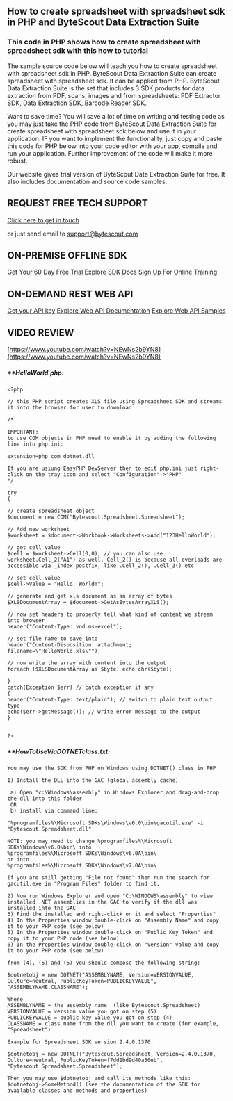 ## How to create spreadsheet with spreadsheet sdk in PHP and ByteScout Data Extraction Suite

### This code in PHP shows how to create spreadsheet with spreadsheet sdk with this how to tutorial

The sample source code below will teach you how to create spreadsheet with spreadsheet sdk in PHP. ByteScout Data Extraction Suite can create spreadsheet with spreadsheet sdk. It can be applied from PHP. ByteScout Data Extraction Suite is the set that includes 3 SDK products for data extraction from PDF, scans, images and from spreadsheets: PDF Extractor SDK, Data Extraction SDK, Barcode Reader SDK.

Want to save time? You will save a lot of time on writing and testing code as you may just take the PHP code from ByteScout Data Extraction Suite for create spreadsheet with spreadsheet sdk below and use it in your application. IF you want to implement the functionality, just copy and paste this code for PHP below into your code editor with your app, compile and run your application. Further improvement of the code will make it more robust.

Our website gives trial version of ByteScout Data Extraction Suite for free. It also includes documentation and source code samples.

## REQUEST FREE TECH SUPPORT

[Click here to get in touch](https://bytescout.zendesk.com/hc/en-us/requests/new?subject=ByteScout%20Data%20Extraction%20Suite%20Question)

or just send email to [support@bytescout.com](mailto:support@bytescout.com?subject=ByteScout%20Data%20Extraction%20Suite%20Question) 

## ON-PREMISE OFFLINE SDK 

[Get Your 60 Day Free Trial](https://bytescout.com/download/web-installer?utm_source=github-readme)
[Explore SDK Docs](https://bytescout.com/documentation/index.html?utm_source=github-readme)
[Sign Up For Online Training](https://academy.bytescout.com/)


## ON-DEMAND REST WEB API

[Get your API key](https://pdf.co/documentation/api?utm_source=github-readme)
[Explore Web API Documentation](https://pdf.co/documentation/api?utm_source=github-readme)
[Explore Web API Samples](https://github.com/bytescout/ByteScout-SDK-SourceCode/tree/master/PDF.co%20Web%20API)

## VIDEO REVIEW

[https://www.youtube.com/watch?v=NEwNs2b9YN8](https://www.youtube.com/watch?v=NEwNs2b9YN8)




<!-- code block begin -->

##### ****HelloWorld.php:**
    
```
<?php

// this PHP script creates XLS file using Spreadsheet SDK and streams it into the browser for user to download

/*

IMPORTANT: 
to use COM objects in PHP need to enable it by adding the following line into php.ini:

extension=php_com_dotnet.dll

If you are usiung EasyPHP DevServer then to edit php.ini just right-click on the tray icon and select "Configuration"->"PHP"
*/

try
{

// create spreadsheet object
$document = new COM("Bytescout.Spreadsheet.Spreadsheet");

// Add new worksheet
$worksheet = $document->Workbook->Worksheets->Add("123HelloWorld");

// get cell value
$cell = $worksheet->Cell(0,0); // you can also use worksheet.Cell_2("A1") as well. Cell_2() is because all overloads are accessible via _Index postfix, like .Cell_2(), .Cell_3() etc

// set cell value
$cell->Value = "Hello, World!";

// generate and get xls document as an array of bytes
$XLSDocumentArray = $document->GetAsBytesArrayXLS();

// now set headers to properly tell what kind of content we stream into browser
header("Content-Type: vnd.ms-excel");

// set file name to save into
header("Content-Disposition: attachment; filename=\"HelloWorld.xls\"");

// now write the array with content into the output 
foreach ($XLSDocumentArray as $byte) echo chr($byte);

}
catch(Exception $err) // catch exception if any
{
header("Content-Type: text/plain"); // switch to plain text output type
echo($err->getMessage()); // write error message to the output
}


?>
```

<!-- code block end -->    

<!-- code block begin -->

##### ****HowToUseViaDOTNETclass.txt:**
    
```
You may use the SDK from PHP on Windows using DOTNET() class in PHP

1) Install the DLL into the GAC (global assembly cache)

 a) Open "c:\Windows\assembly" in Windows Explorer and drag-and-drop the dll into this folder
 OR
 b) install via command line:

"%programfiles%\Microsoft SDKs\Windows\v6.0\bin\gacutil.exe" -i "Bytescout.Spreadsheet.dll"

NOTE: you may need to change %programfiles%\Microsoft SDKs\Windows\v6.0\bin\ into 
%programfiles%\Microsoft SDKs\Windows\v6.0A\bin\
or into
%programfiles%\Microsoft SDKs\Windows\v7.0A\bin\

If you are still getting "File not found" then run the search for gacutil.exe in "Program Files" folder to find it.

2) Now run Windows Explorer and open "C:\WINDOWS\assembly" to view installed .NET assemblies in the GAC to verify if the dll was installed into the GAC
3) Find the installed and right-click on it and select "Properties"
4) In the Properties window double-click on "Assembly Name" and copy it to your PHP code (see below)
5) In the Properties window double-click on "Public Key Token" and copy it to your PHP code (see below)
6) In the Properties window double-click on "Version" value and copy it to your PHP code (see below)

from (4), (5) and (6) you should compose the following string:

$dotnetobj = new DOTNET("ASSEMBLYNAME, Version=VERSIONVALUE, Culture=neutral, PublicKeyToken=PUBLICKEYVALUE", 
"ASSEMBLYNAME.CLASSNAME"); 

Where 
ASSEMBLYNAME = the assembly name  (like Bytescout.Spreadsheet)
VERSIONVALUE = version value you got on step (5)
PUBLICKEYVALUE = public key value you got on step (4)
CLASSNAME = class name from the dll you want to create (for example, "Spreadsheet")

Example for Spreadsheet SDK version 2.4.0.1370:

$dotnetobj = new DOTNET("Bytescout.Spreadsheet, Version=2.4.0.1370, Culture=neutral, PublicKeyToken=f7dd1bd9d40a50eb", 
"Bytescout.Spreadsheet.Spreadsheet");

Then you may use $dotnetobj and call its methods like this:
$dotnetobj->SomeMethod() (see the documentation of the SDK for available classes and methods and properties)

```

<!-- code block end -->